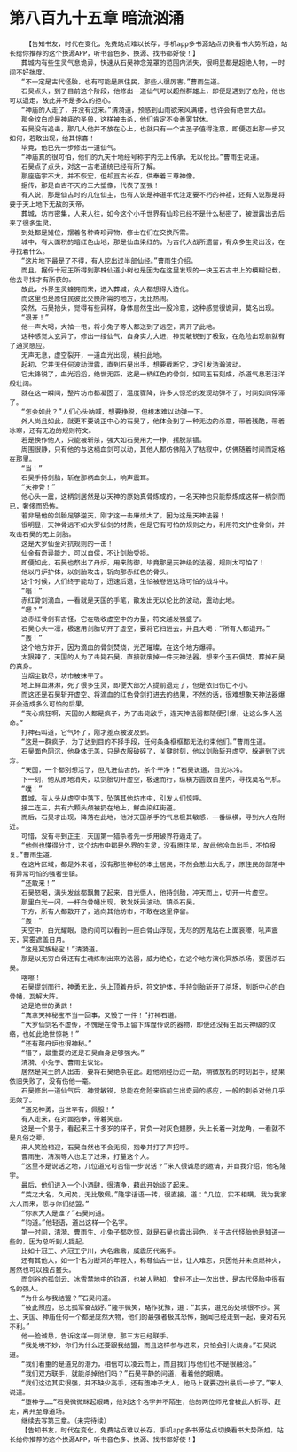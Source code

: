 # 第八百九十五章 暗流汹涌
        【告知书友，时代在变化，免费站点难以长存，手机app多书源站点切换看书大势所趋，站长给你推荐的这个换源APP，听书音色多、换源、找书都好使！】
       葬城内有些生灵气息诡异，快速从石昊神念笼罩的范围内消失，很明显都是超绝人物，一时间不好揣度。
       “不一定是古代怪胎，也有可能是原住民，那些人很厉害。”曹雨生道。
       石昊点头，到了目前这个阶段，他修出一道仙气可以超然群雄上，即便是遇到了危险，他也可以退走，故此并不是多么的担心。
       “神庙的人走了，并没有过来。”清漪道，预感到山雨欲来风满楼，也许会有绝世大战。
       那金纹白虎是神庙的圣兽，这样被击杀，他们肯定不会善罢甘休。
       石昊没有追击，那几人他并不放在心上，也就只有一个古圣子值得注意，即便迈出那一步又如何，若敢出现，给其惊喜！
       毕竟，他已先一步修出一道仙气。
       “神庙真的很可怕，他们的九天十地经号称宇内无上传承，无以伦比。”曹雨生说道。
       石昊点了点头，对这一古老道统已经有所了解。
       那座庙宇不大，并不恢宏，但却亘古长存，供奉着三尊神像。
       据传，那是自古不灭的三大塑像，代表了至强！
       有人说，那是仙古时的几位仙主，也有人说是神道年代注定要不朽的神祖，还有人说那是将要于天上地下无敌的天帝。
       葬城，坊市密集，人来人往，如今这个小千世界有仙珍已经不是什么秘密了，被泄露出去后来了很多生灵。
       到处都是摊位，摆着各种奇珍异物，修士在们在交换所需。
       城中，有大面积的暗红色山地，那是仙血染红的，为古代大战所遗留，有众多生灵出没，在寻找着什么。
       “这片地下最是了不得，有人挖出过半部仙经。”曹雨生介绍。
       而且，据传十冠王所得到那株仙道小树也是因为在这里发现的一块玉石古书上的模糊记载，他去寻找才有所获的。
       故此，外界生灵蜂拥而来，进入葬城，众人都想得大造化。
       而这里也是原住民彼此交换所需的地方，无比热闹。
       突然，石昊抬头，觉得有些异样，身体居然生出一股冷意，这种感觉很诡异，莫名出现。
       “退开！”
       他一声大喝，大袖一甩，将小兔子等人都送到了远空，离开了此地。
       这种感觉太玄异了，修出一缕仙气，自身实力大进，神觉敏锐到了极致，在危险出现前就有了通灵感应。
       无声无息，虚空裂开，一道血光出现，横扫此地。
       起初，它并无任何波动泄露，直到石昊出手，想要截断它，才引发浩瀚波动。
       它太锋锐了，血光滔滔，绝世无匹，这是一柄红色的骨剑，如同玉石刻成，杀道气息若汪洋般壮阔。
       就在这一瞬间，整片坊市都凝固了，温度骤降，许多人惊恐的发现动弹不了，时间如同停滞了。
       “怎会如此？”人们心头呐喊，想要挣脱，但根本难以动弹一下。
       外人尚且如此，就更不要说正中心的石昊了，他体会到了一种无边的杀意，带着残酷，带着冰寒，还有无边的规则符文。
       若是换作他人，只能被斩杀，强大如石昊用力一挣，摆脱禁锢。
       周围很静，只有他的与这柄血剑可以动，其他人都仿佛陷入了枯寂中，仿佛随着时间而定格在那里。
       “当！”
       石昊手持剑胎，斩在那柄血剑上，响声震耳。
       “天神骨！”
       他心头一震，这柄剑居然是以天神的原始真骨炼成的，一名天神也只能祭炼成这样一柄剑而已，奢侈而恐怖。
       若非是他的剑胎足够逆天，刚才这一击麻烦大了，因为这是天神法器！
       很明显，天神骨远不如大罗仙剑的材质，但是它有可怕的规则之力，利用符文护住骨剑，并攻击石昊的无上剑胎。
       这是大罗仙金对抗规则的一击！
       仙金有奇异能力，可以自保，不让剑胎受损。
       即便如此，石昊也祭出了丹炉，用来防御，毕竟那是天神级的法器，规则太可怕了！
       他以丹炉护体，以剑胎攻击，斩向那赤红色的骨头。
       这个时候，人们终于能动了，迅速后退，生怕被卷进这场可怕的战斗中。
       “嗡！”
       赤红骨剑滴血，一看就是天国的手笔，散发出无以伦比的波动，震动此地。
       “嗯？”
       这赤红骨剑有古怪，它在吸收虚空中的力量，符文越发强盛了。
       石昊心头一凛，极速用剑胎切开了虚空，要将它扫进去，并且大喝：“所有人都退开。”
       “轰！”
       这个地方炸开，因为滴血的骨剑焚烧，光芒璀璨，在这个地方爆碎。
       太狠辣了，天国的人为了击毙石昊，直接就废掉一件天神法器，想来个玉石俱焚，葬掉石昊的真身。
       当烟尘散尽，坊市被抹平了。
       地上鲜血淋淋，死了很多生灵，即便大部分人提前退走了，但是依旧伤亡不小。
       而这还是石昊斩开虚空、将滴血的红色骨剑打进去的结果，不然的话，很难想象天神法器爆开会造成多么可怕的后果。
       “丧心病狂啊，天国的人都是疯子，为了击毙敌手，连天神法器都随便引爆，让这么多人送命。”
       打神石叫道，它气坏了，刚才差点被波及到。
       “这是一群疯子，为了达到目的不择手段，任何条条框框都无法约束他们。”曹雨生道。
       石昊面色阴沉，他身体无恙，只是衣服破碎了，关键时刻，他以剑胎斩开虚空，躲避到了远方。
       “天国，一个都别想活了，但凡进仙古的，杀个干净！”石昊说道，目光冰冷。
       下一刻，他从原地消失，以剑胎切开虚空，极速而行，纵横方圆数百里内，寻找莫名气机。
       “噗！”
       葬城，有人头从虚空中落下，坠落其他坊市中，引发人们惊呼。
       接二连三，共有六颗头颅被扔在地上，鲜血染红街道。
       而后，石昊才出现，降落在此地，他对天国杀手的气息极其敏感，一番纵横，寻到六人在附近。
       可惜，没有寻到正主，天国第一猎杀者先一步用破界符遁走了。
       “他倒也懂得分寸，这个坊市中都是外界的生灵，没有原住民，故此他冷血出手，不怕报复。”曹雨生道。
       在这片区域，都是外来者，没有那些神秘的本土居民，不然会惹出大乱子，原住民的部落中有异常可怕的强者坐镇。
       “还敢来！”
       石昊怒喝，满头发丝都飘舞了起来，目光慑人，他持剑胎，冲天而上，切开一片虚空。
       那里白光一闪，一杆白骨幡出现，散发妖异波动，镇杀石昊。
       下方，所有人都散开了，逃向其他坊市，不敢在这里停留。
       “轰！”
       天空中，白光耀眼，隐约间可以看到一座白骨山浮现，无尽的厉鬼站在上面哀嚎，吼声震天，冥雾遮盖日月。
       “这是冥族秘宝！”清漪道。
       那是以无穷白骨还有生魂炼制出来的法器，威力绝伦，在这个地方演化冥族杀场，要困杀石昊。
       喀嚓！
       石昊提剑而行，神勇无比，头上顶着丹炉，符文护体，手持剑胎斩开了杀场，削断中心的白骨幡，瓦解大阵。
       这是绝世的勇武！
       “真拿天神秘宝不当一回事，又毁了一件！”打神石道。
       “大罗仙剑名不虚传，不愧是在骨书上留下辉煌传说的器物，即便还没有生出天神级的纹络，也如此绝世惊艳！”
       “还有那丹炉也很神秘。”
       “错了，最重要的还是石昊自身足够强大。”
       清漪、小兔子、曹雨生议论。
       居然是冥土的人出击，要将石昊绝杀在此。趁他刚经历过一劫，稍微放松的时刻出手，结果依旧失败了，没有伤他一毫。
       石昊修出一道仙气后，神觉敏锐，总能在危险来临前生出奇异的感应，一般的刺杀对他几乎无效了。
       “道兄神勇，当世罕有，佩服！”
       有人走来，在对面抱拳，带着笑意。
       这是一个男子，看起来三十多岁的样子，背负一对灰色翅膀，头上长着一对龙角，一看就不是凡俗之辈。
       来人笑脸相迎，石昊自然也不会无视，抱拳并打了声招呼。
       曹雨生、清漪等人也走了过来，打量这个人。
       “这里不是说话之地，几位道兄可否借一步说话？”来人很诚恳的邀请，并自我介绍，他名隆宇。
       最后，他们进入一个小酒肆，很清净，藉此开始谈了起来。
       “荒之大名，久闻矣，无比敬佩。”隆宇话语一转，很直接，道：“几位，实不相瞒，我为我家大人而来，愿与你们结盟。”
       “你家大人是谁？”石昊问道。
       “钧道。”他轻语，道出这样一个名字。
       第一时间，清漪、曹雨生、小兔子都吃惊，就是石昊也露出异色，关于古代怪胎他是知道一些的，因为总听到人提起。
       比如十冠王、六冠王宁川，大名鼎鼎，威震历代高手。
       还有其他人，如一个名为断鸿的年轻人，称尊仙古一世，让人难忘，只因他并未点燃神火，居然也可以独占鳌头。
       而剑谷的孤剑云、冰雪禁地中的钧道，也被人熟知，曾经不止一次出世，是古代怪胎中很有名的强人。
       “为什么与我结盟？”石昊问道。
       “彼此照应，总比孤军奋战好。”隆宇微笑，略作犹豫，道：“其实，道兄的处境很不妙。冥土、天国、神庙任何一个都是庞然大物，他们的最强者极其恐怖，据闻已经走到一起，要对石兄不利。”
       他一脸诚恳，告诉这样一则消息，那三方已经联手。
       “我处境不妙，你们为什么还要跟我结盟，而且这样参与进来，只怕会引火烧身。”石昊说道。
       “我们看重的是道兄的潜力，相信可以凌云而上，而且我们与他们也不是很融洽。”
       “我们双方联手，就能杀掉他们吗？”石昊平静的问道，看着他的眼睛。
       “我们这边其实很强，并不缺少高手，还有堕神子大人，他马上就要迈出最后一步了。”来人说道。
       “堕神子……”石昊微微眯起眼睛，他对这个名字并不陌生，他的两位师兄曾被此人折辱、赶走，离开至尊道场。
       继续去写第三章。（未完待续）
       【告知书友，时代在变化，免费站点难以长存，手机app多书源站点切换看书大势所趋，站长给你推荐的这个换源APP，听书音色多、换源、找书都好使！】